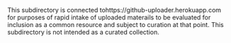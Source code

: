 This subdirectory is connected tohttps://github-uploader.herokuapp.com for purposes of rapid intake of uploaded materails to be evaluated for inclusion as a common resource and subject to curation at that point.  This subdirectory is not intended as a curated collection.

